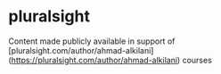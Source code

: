 # pluralsight
Content made publicly available in support of [pluralsight.com/author/ahmad-alkilani]  (https://pluralsight.com/author/ahmad-alkilani) courses
